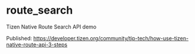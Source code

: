 # route_search
Tizen Native Route Search API demo

Published: https://developer.tizen.org/community/tip-tech/how-use-tizen-native-route-api-3-steps
